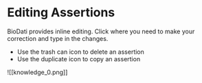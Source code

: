 # Editing Assertions

BioDati provides inline editing. Click where you need to make your correction and type in the changes.
*  Use the trash can icon to delete an assertion
*  Use the duplicate icon to copy an assertion

![[knowledge_0.png]]

